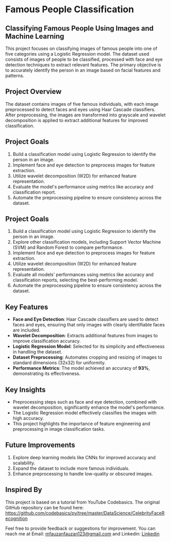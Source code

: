 # Famous People Classification
## Classifying Famous People Using Images and Machine Learning

This project focuses on classifying images of famous people into one of five categories using a Logistic Regression model. The dataset used consists of images of people to be classified, processed with face and eye detection techniques to extract relevant features. The primary objective is to accurately identify the person in an image based on facial features and patterns.

## Project Overview
The dataset contains images of five famous individuals, with each image preprocessed to detect faces and eyes using Haar Cascade classifiers. After preprocessing, the images are transformed into grayscale and wavelet decomposition is applied to extract additional features for improved classification.

## Project Goals
1. Build a classification model using Logistic Regression to identify the person in an image.
2. Implement face and eye detection to preprocess images for feature extraction.
3. Utilize wavelet decomposition (W2D) for enhanced feature representation.
4. Evaluate the model's performance using metrics like accuracy and classification report.
5. Automate the preprocessing pipeline to ensure consistency across the dataset.

## Project Goals
1. Build a classification model using Logistic Regression to identify the person in an image.
2. Explore other classification models, including Support Vector Machine (SVM) and Random Forest to compare performance.
3. Implement face and eye detection to preprocess images for feature extraction.
4. Utilize wavelet decomposition (W2D) for enhanced feature representation.
5. Evaluate all models' performances using metrics like accuracy and classification reports, selecting the best-performing model.
6. Automate the preprocessing pipeline to ensure consistency across the dataset.


## Key Features
- **Face and Eye Detection**: Haar Cascade classifiers are used to detect faces and eyes, ensuring that only images with clearly identifiable faces are included.
- **Wavelet Decomposition**: Extracts additional features from images to improve classification accuracy.
- **Logistic Regression Model**: Selected for its simplicity and effectiveness in handling the dataset.
- **Dataset Preprocessing**: Automates cropping and resizing of images to standard dimensions (32x32) for uniformity.
- **Performance Metrics**: The model achieved an accuracy of **93%**, demonstrating its effectiveness.

## Key Insights
- Preprocessing steps such as face and eye detection, combined with wavelet decomposition, significantly enhance the model's performance.
- The Logistic Regression model effectively classifies the images with high accuracy.
- This project highlights the importance of feature engineering and preprocessing in image classification tasks.

## Future Improvements
1. Explore deep learning models like CNNs for improved accuracy and scalability.
2. Expand the dataset to include more famous individuals.
3. Enhance preprocessing to handle low-quality or obscured images.

## Inspired By
This project is based on a tutorial from YouTube Codebasics. The original GitHub repository can be found here: https://github.com/codebasics/py/tree/master/DataScience/CelebrityFaceRecognition

Feel free to provide feedback or suggestions for improvement. You can reach me at Email: mfauzanfauzan123@gmail.com and Linkedin: [Linkedin](https://www.linkedin.com/in/muhammadfauzandsml/)
